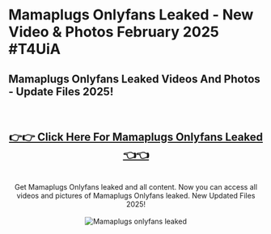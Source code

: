 # Mamaplugs Onlyfans Leaked - New Video & Photos February 2025 #T4UiA

<h2>Mamaplugs Onlyfans Leaked Videos And Photos - Update Files 2025!</h2>
<br>
<div align="center">
<h2><a href="https://links2leaks.com?utm_source=mamaplugs&utm_medium=git92" rel="nofollow">👉👉 Click Here For Mamaplugs Onlyfans Leaked 👈👈</a></h2>
<br>
Get Mamaplugs Onlyfans leaked and all content. Now you can access all videos and pictures of Mamaplugs Onlyfans leaked. New Updated Files 2025!
<br>
<br>
<a href="https://links2leaks.com?utm_source=mamaplugs&utm_medium=git92" rel="nofollow" data-target="animated-image.originalLink"><img src="https://i.ibb.co/Gkj2r4b/banner.png" alt="Mamaplugs onlyfans leaked" style="max-width: 100%; display: inline-block;" data-target="animated-image.originalImage"></a>
</div>
<br>
